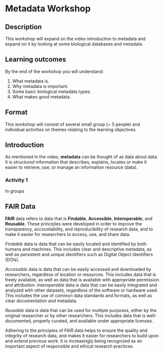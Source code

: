 # Metadata Workshop
## Description
This workshop will expand on the video introduction to metadata and expand on it by looking at some biological databases and metadata.

## Learning outcomes

By the end of the workshop you will understand:

1. What metadata is.
2. Why metadata is important.
3. Some basic biological metadata types.
4. What makes good metadata.

## Format

This workshop will consist of several small group (~ 5 people) and individual activities on themes relating to the learning objectives.

## Introduction

As mentioned in the video, **metadata** can be thought of as data about data.  It is *structured* information that describes, explains, locates or make it easier to retrieve, use, or manage an information resource (data).

### Activity 1 

In groups 


## FAIR Data

**FAIR** data refers to data that is **Findable**, **Accessible**, **Interoperable**, and **Reusable**. These principles were developed in order to improve the transparency, accountability, and reproducibility of research data, and to make it easier for researchers to access, use, and share data.

*Findable* data is data that can be easily located and identified by both humans and machines. This includes clear and descriptive metadata, as well as persistent and unique identifiers such as Digital Object Identifiers (DOIs).

*Accessible* data is data that can be easily accessed and downloaded by researchers, regardless of location or resources. This includes data that is freely available, as well as data that is available with appropriate permission and attribution.
*Interoperable* data is data that can be easily integrated and analyzed with other datasets, regardless of the software or hardware used. This includes the use of common data standards and formats, as well as clear documentation and metadata.

*Reusable* data is data that can be used for multiple purposes, either by the original researcher or by other researchers. This includes data that is well-documented, properly curated, and available under appropriate licenses.

Adhering to the principles of FAIR data helps to ensure the quality and integrity of research data, and makes it easier for researchers to build upon and extend previous work. It is increasingly being recognized as an important aspect of responsible and ethical research practices.



